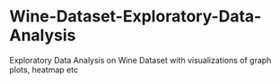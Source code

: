 # Wine-Dataset-Exploratory-Data-Analysis
Exploratory Data Analysis on Wine Dataset with visualizations of graph plots, heatmap etc 
